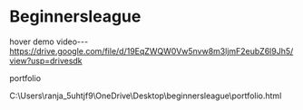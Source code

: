 # Beginnersleague

hover demo video---
https://drive.google.com/file/d/19EqZWQW0Vw5nvw8m3ljmF2eubZ6l9Jh5/view?usp=drivesdk

portfolio

C:\Users\ranja_5uhtjf9\OneDrive\Desktop\beginnersleague\portfolio.html


